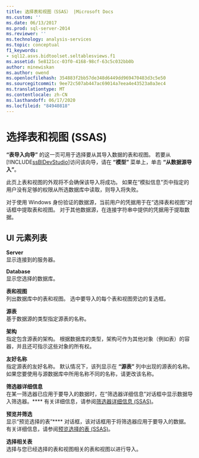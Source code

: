 ```yaml
---
title: 选择表和视图（SSAS） |Microsoft Docs
ms.custom: ''
ms.date: 06/13/2017
ms.prod: sql-server-2014
ms.reviewer: ''
ms.technology: analysis-services
ms.topic: conceptual
f1_keywords:
- sql12.asvs.bidtoolset.seltablesviews.f1
ms.assetid: 5e8121cc-03f0-4168-98cf-63c5c032bb0b
author: minewiskan
ms.author: owend
ms.openlocfilehash: 354883f2bb57de348d6449dd969470483d3c5e50
ms.sourcegitcommit: 9ee72c507ab447ac69014a7eea4e43523a0a3ec4
ms.translationtype: MT
ms.contentlocale: zh-CN
ms.lasthandoff: 06/17/2020
ms.locfileid: "84940818"
---
```

# <a name="select-tables-and-views-ssas"></a>选择表和视图 (SSAS)
  **“表导入向导”** 的这一页可用于选择要从其导入数据的表和视图。 若要从 [!INCLUDE[ssBIDevStudio](../includes/ssbidevstudio-md.md)]访问该向导，请在 **“模型”** 菜单上，单击 **“从数据源导入”**。  
  
 此页上表和视图的外观将不会确保该导入将成功。 如果在“模拟信息”页中指定的用户没有足够的权限从所选数据库中读取，则导入将失败。  
  
 对于使用 Windows 身份验证的数据源，当前用户的凭据用于在“选择表和视图”对话框中提取表和视图。 对于其他数据源，在连接字符串中提供的凭据用于提取数据。  
  
## <a name="ui-element-list"></a>UI 元素列表  
 **Server**  
 显示连接到的服务器。  
  
 **Database**  
 显示您选择的数据库。  
  
 **表和视图**  
 列出数据库中的表和视图。 选中要导入的每个表和视图旁边的复选框。  
  
 **源表**  
 基于数据源的类型指定源表的名称。  
  
 **架构**  
 指定包含源表的架构。 根据数据库的类型，架构可作为其他对象（例如表）的容器，并且还可指示这些对象的所有权。  
  
 **友好名称**  
 指定源表的友好名称。 默认情况下，该列显示在 **“源表”** 列中出现的源表的名称。 如果您要使用与源数据库中所用名称不同的名称，请更改该名称。  
  
 **筛选器详细信息**  
 在某一筛选器已应用于要导入的数据时，在“筛选器详细信息”对话框中显示数据导入筛选器。**** 有关详细信息，请参阅[筛选器详细信息 (SSAS)](filter-details-ssas.md)。  
  
 **预览并筛选**  
 显示“预览选择的表”**** 对话框，该对话框用于将筛选器应用于要导入的数据。 有关详细信息，请参阅[预览选择的表 (SSAS)](preview-selected-table-ssas.md)。  
  
 **选择相关表**  
 选择与您已经选择的表和视图相关的表和视图以进行导入。  
  
  
